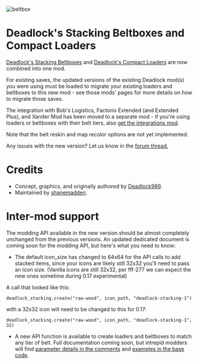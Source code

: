 ![beltbox](https://i.imgur.com/JoFG35F.gif)

# Deadlock's Stacking Beltboxes and Compact Loaders

[Deadlock's Stacking Beltboxes](https://mods.factorio.com/mod/DeadlockStacking) and [Deadlock's Compact Loaders](https://mods.factorio.com/mod/DeadlockLoaders) are now combined into one mod.

For existing saves, the updated versions of the existing Deadlock mod(s) you were using must be loaded to migrate your existing loaders and beltboxes to this new mod - see those mods' pages for more details on how to migrate those saves.

The integration with Bob's Logistics, Factorio Extended (and Extended Plus), and Xander Mod has been moved to a separate mod - if you're using loaders or beltboxes with their belt tiers, also [get the integrations mod](https://mods.factorio.com/mod/deadlock-integrations).

Note that the belt reskin and map recolor options are not yet implemented.

Any issues with the new version? Let us know in the [forum thread.](https://forums.factorio.com/viewtopic.php?f=94&t=57264)

# Credits

* Concept, graphics, and originally authored by [Deadlock989](https://mods.factorio.com/user/deadlock989).
* Maintained by [shanemadden](https://mods.factorio.com/user/shanemadden).

# Inter-mod support

The modding API available in the new version should be almost completely unchanged from the previous versions. An updated dedicated document is coming soon for the modding API, but here's what you need to know:

 - The default icon_size has changed to 64x64 for the API calls to add stacked items, since your icons are likely still 32x32 you'll need to pass an icon size. (Vanilla icons are still 32x32, per fff-277 we can expect the new ones sometime during 0.17 experimental)

A call that looked like this:

    deadlock_stacking.create("raw-wood", icon_path, "deadlock-stacking-1")

with a 32x32 icon will need to be changed to this for 0.17:

    deadlock_stacking.create("raw-wood", icon_path, "deadlock-stacking-1", 32)

 - A new API function is available to create loaders and beltboxes to match any tier of belt. Full documentation coming soon, but intrepid modders will find [parameter details in the comments](https://github.com/shanemadden/factorio-deadlock-beltboxes-loaders/blob/master/prototypes/public.lua#L5) and [examples in the base code](https://github.com/shanemadden/factorio-deadlock-beltboxes-loaders/blob/master/prototypes/vanilla_tiers.lua).
